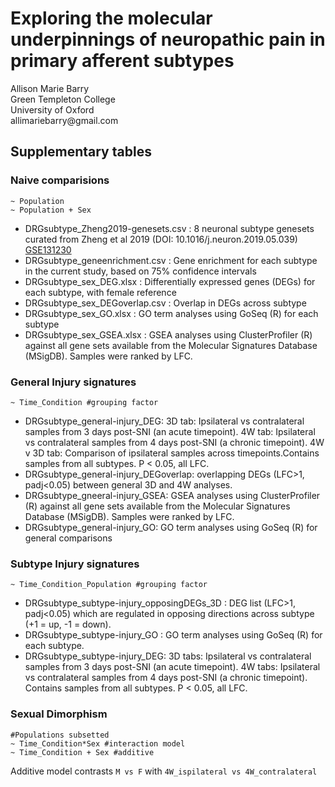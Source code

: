# Exploring the molecular underpinnings of neuropathic pain in primary afferent subtypes

<p>Allison Marie Barry <br>
Green Templeton College <br>
University of Oxford <br>
allimariebarry@gmail.com </p>

## Supplementary tables  
### Naive comparisions  
```
~ Population
~ Population + Sex
```
* DRGsubtype_Zheng2019-genesets.csv : 8 neuronal subtype genesets curated from Zheng et al 2019 (DOI: 10.1016/j.neuron.2019.05.039) [GSE131230][1]  
* DRGsubtype_geneenrichment.csv : Gene enrichment for each subtype in the current study, based on 75% confidence intervals  
* DRGsubtype_sex_DEG.xlsx : Differentially expressed genes (DEGs) for each subtype, with female reference  
* DRGsubtype_sex_DEGoverlap.csv : Overlap in DEGs across subtype  
* DRGsubtype_sex_GO.xlsx : GO term analyses using GoSeq (R) for each subtype  
* DRGsubtype_sex_GSEA.xlsx : GSEA analyses using ClusterProfiler (R) against all gene sets available from the Molecular Signatures Database (MSigDB). Samples were ranked by LFC. 


### General Injury signatures  
```
~ Time_Condition #grouping factor
```
* DRGsubtype_general-injury_DEG: 3D tab: Ipsilateral vs contralateral samples from 3 days post-SNI (an acute timepoint). 4W tab: Ipsilateral vs contralateral samples from 4 days post-SNI (a chronic timepoint). 4W v 3D tab: Comparison of ipsilateral samples across timepoints.Contains samples from all subtypes. P < 0.05, all LFC.  
* DRGsubtype_general-injury_DEGoverlap: overlapping DEGs (LFC>1, padj<0.05) between general 3D and 4W analyses.
* DRGsubtype_gneeral-injury_GSEA: GSEA analyses using ClusterProfiler (R) against all gene sets available from the Molecular Signatures Database (MSigDB). Samples were ranked by LFC.
* DRGsubtype_general-injury_GO: GO term analyses using GoSeq (R) for general comparisons

### Subtype Injury signatures  
```
~ Time_Condition_Population #grouping factor
```
* DRGsubtype_subtype-injury_opposingDEGs_3D : DEG list (LFC>1, padj<0.05) which are regulated in opposing directions across subtype (+1 = up, -1 = down).
* DRGsubtype_subtype-injury_GO : GO term analyses using GoSeq (R) for each subtype.
* DRGsubtype_subtype-injury_DEG: 3D tabs: Ipsilateral vs contralateral samples from 3 days post-SNI (an acute timepoint). 4W tabs: Ipsilateral vs contralateral samples from 4 days post-SNI (a chronic timepoint). Contains samples from all subtypes. P < 0.05, all LFC.  


### Sexual Dimorphism  
```
#Populations subsetted
~ Time_Condition*Sex #interaction model
~ Time_Condition + Sex #additive 

```
Additive model contrasts `M vs F` with `4W_ispilateral vs 4W_contralateral`

[1]: https://www.ncbi.nlm.nih.gov/geo/query/acc.cgi?acc=GSE131230 "GSE131230"

